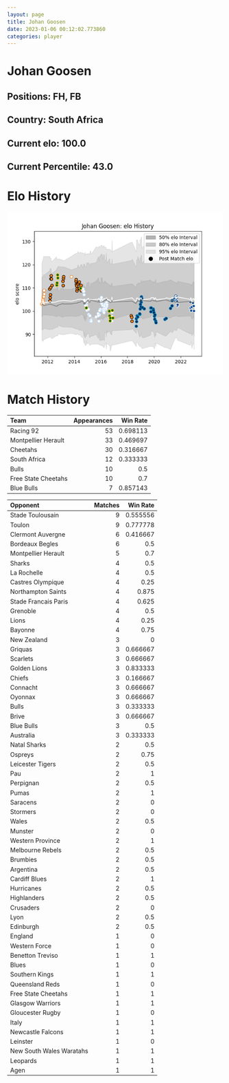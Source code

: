 ```yaml
---  
layout: page  
title: Johan Goosen  
date: 2023-01-06 00:12:02.773860  
categories: player  
---
```

# Johan Goosen

## Positions: FH, FB

## Country: South Africa

## Current elo: 100.0

## Current Percentile: 43.0

# Elo History


![elo history](history_JohanGoosen.png)
# Match History


| Team                |   Appearances |   Win Rate |
|:--------------------|--------------:|-----------:|
| Racing 92           |            53 |   0.698113 |
| Montpellier Herault |            33 |   0.469697 |
| Cheetahs            |            30 |   0.316667 |
| South Africa        |            12 |   0.333333 |
| Bulls               |            10 |   0.5      |
| Free State Cheetahs |            10 |   0.7      |
| Blue Bulls          |             7 |   0.857143 |

| Opponent                 |   Matches |   Win Rate |
|:-------------------------|----------:|-----------:|
| Stade Toulousain         |         9 |   0.555556 |
| Toulon                   |         9 |   0.777778 |
| Clermont Auvergne        |         6 |   0.416667 |
| Bordeaux Begles          |         6 |   0.5      |
| Montpellier Herault      |         5 |   0.7      |
| Sharks                   |         4 |   0.5      |
| La Rochelle              |         4 |   0.5      |
| Castres Olympique        |         4 |   0.25     |
| Northampton Saints       |         4 |   0.875    |
| Stade Francais Paris     |         4 |   0.625    |
| Grenoble                 |         4 |   0.5      |
| Lions                    |         4 |   0.25     |
| Bayonne                  |         4 |   0.75     |
| New Zealand              |         3 |   0        |
| Griquas                  |         3 |   0.666667 |
| Scarlets                 |         3 |   0.666667 |
| Golden Lions             |         3 |   0.833333 |
| Chiefs                   |         3 |   0.166667 |
| Connacht                 |         3 |   0.666667 |
| Oyonnax                  |         3 |   0.666667 |
| Bulls                    |         3 |   0.333333 |
| Brive                    |         3 |   0.666667 |
| Blue Bulls               |         3 |   0.5      |
| Australia                |         3 |   0.333333 |
| Natal Sharks             |         2 |   0.5      |
| Ospreys                  |         2 |   0.75     |
| Leicester Tigers         |         2 |   0.5      |
| Pau                      |         2 |   1        |
| Perpignan                |         2 |   0.5      |
| Pumas                    |         2 |   1        |
| Saracens                 |         2 |   0        |
| Stormers                 |         2 |   0        |
| Wales                    |         2 |   0.5      |
| Munster                  |         2 |   0        |
| Western Province         |         2 |   1        |
| Melbourne Rebels         |         2 |   0.5      |
| Brumbies                 |         2 |   0.5      |
| Argentina                |         2 |   0.5      |
| Cardiff Blues            |         2 |   1        |
| Hurricanes               |         2 |   0.5      |
| Highlanders              |         2 |   0.5      |
| Crusaders                |         2 |   0        |
| Lyon                     |         2 |   0.5      |
| Edinburgh                |         2 |   0.5      |
| England                  |         1 |   0        |
| Western Force            |         1 |   0        |
| Benetton Treviso         |         1 |   1        |
| Blues                    |         1 |   0        |
| Southern Kings           |         1 |   1        |
| Queensland Reds          |         1 |   0        |
| Free State Cheetahs      |         1 |   1        |
| Glasgow Warriors         |         1 |   1        |
| Gloucester Rugby         |         1 |   0        |
| Italy                    |         1 |   1        |
| Newcastle Falcons        |         1 |   1        |
| Leinster                 |         1 |   0        |
| New South Wales Waratahs |         1 |   1        |
| Leopards                 |         1 |   1        |
| Agen                     |         1 |   1        |